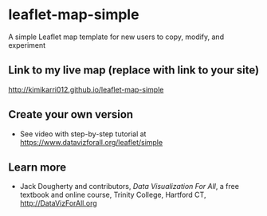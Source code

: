 # leaflet-map-simple
A simple Leaflet map template for new users to copy, modify, and experiment

## Link to my live map (replace with link to your site)

http://kimikarri012.github.io/leaflet-map-simple

## Create your own version
- See video with step-by-step tutorial at https://www.datavizforall.org/leaflet/simple

## Learn more
- Jack Dougherty and contributors, *Data Visualization For All*, a free textbook and online course, Trinity College, Hartford CT, http://DataVizForAll.org
